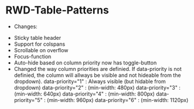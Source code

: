 RWD-Table-Patterns
==================

* Changes:
- Sticky table header
- Support for colspans
- Scrollable on overflow
- Focus-function
- Auto-hide based on column priority now has toggle-button
- Changed the way column priorities are definied. If data-priority is not definied, 
the column will allways be visible and not hideable from the dropdown).
data-priority="1" : Always visible (but hidable from dropdown)
data-priority="2" : (min-width: 480px)
data-priority="3" : (min-width: 640px)
data-priority="4" : (min-width: 800px)
data-priority="5" : (min-width: 960px)
data-priority="6" : (min-width: 1120px)
